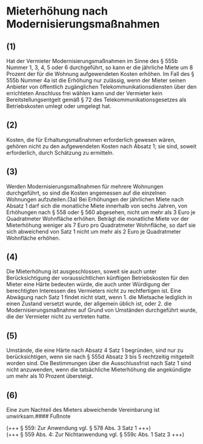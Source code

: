# Mieterhöhung nach Modernisierungsmaßnahmen



## (1)

 Hat der Vermieter Modernisierungsmaßnahmen im Sinne des § 555b Nummer 1, 3, 4, 5 oder 6 durchgeführt, so kann er die jährliche Miete um 8 Prozent der für die Wohnung aufgewendeten Kosten erhöhen. Im Fall des § 555b Nummer 4a ist die Erhöhung nur zulässig, wenn der Mieter seinen Anbieter von öffentlich zugänglichen Telekommunikationsdiensten über den errichteten Anschluss frei wählen kann und der Vermieter kein Bereitstellungsentgelt gemäß § 72 des Telekommunikationsgesetzes als Betriebskosten umlegt oder umgelegt hat.

## (2)

 Kosten, die für Erhaltungsmaßnahmen erforderlich gewesen wären, gehören nicht zu den aufgewendeten Kosten nach Absatz 1; sie sind, soweit erforderlich, durch Schätzung zu ermitteln.

## (3)

 Werden Modernisierungsmaßnahmen für mehrere Wohnungen durchgeführt, so sind die Kosten angemessen auf die einzelnen Wohnungen aufzuteilen.(3a) Bei Erhöhungen der jährlichen Miete nach Absatz 1 darf sich die monatliche Miete innerhalb von sechs Jahren, von Erhöhungen nach § 558 oder § 560 abgesehen, nicht um mehr als 3 Euro je Quadratmeter Wohnfläche erhöhen. Beträgt die monatliche Miete vor der Mieterhöhung weniger als 7 Euro pro Quadratmeter Wohnfläche, so darf sie sich abweichend von Satz 1 nicht um mehr als 2 Euro je Quadratmeter Wohnfläche erhöhen.

## (4)

 Die Mieterhöhung ist ausgeschlossen, soweit sie auch unter Berücksichtigung der voraussichtlichen künftigen Betriebskosten für den Mieter eine Härte bedeuten würde, die auch unter Würdigung der berechtigten Interessen des Vermieters nicht zu rechtfertigen ist. Eine Abwägung nach Satz 1 findet nicht statt, wenn  1.
 die Mietsache lediglich in einen Zustand versetzt wurde, der allgemein üblich ist, oder
 2.
 die Modernisierungsmaßnahme auf Grund von Umständen durchgeführt wurde, die der Vermieter nicht zu vertreten hatte.


## (5)

 Umstände, die eine Härte nach Absatz 4 Satz 1 begründen, sind nur zu berücksichtigen, wenn sie nach § 555d Absatz 3 bis 5 rechtzeitig mitgeteilt worden sind. Die Bestimmungen über die Ausschlussfrist nach Satz 1 sind nicht anzuwenden, wenn die tatsächliche Mieterhöhung die angekündigte um mehr als 10 Prozent übersteigt.

## (6)

 Eine zum Nachteil des Mieters abweichende Vereinbarung ist unwirksam.#### Fußnote

(+++ § 559: Zur Anwendung vgl. § 578 Abs. 3 Satz 1 +++)   
(+++ § 559 Abs. 4: Zur Nichtanwendung vgl. § 559c Abs. 1 Satz 3 +++) 

